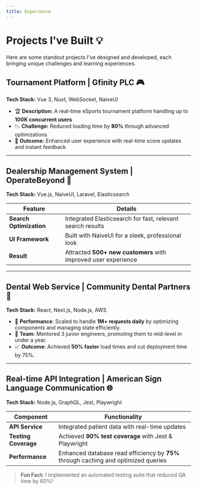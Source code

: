 ```yaml
---
title: Experience
---
```


# Projects I've Built 💡

Here are some standout projects I've designed and developed, each bringing unique challenges and learning experiences.

## Tournament Platform | Gfinity PLC 🎮
**Tech Stack:** Vue 3, Nuxt, WebSocket, NaiveUI

- 🏆 **Description:** A real-time eSports tournament platform handling up to **100K concurrent users**
- 📉 **Challenge:** Reduced loading time by **80%** through advanced optimizations
- 🚀 **Outcome:** Enhanced user experience with real-time score updates and instant feedback

---

## Dealership Management System | OperateBeyond 🚗
**Tech Stack:** Vue.js, NaiveUI, Laravel, Elasticsearch

| **Feature**                  | **Details**                                               |
|------------------------------|-----------------------------------------------------------|
| **Search Optimization**       | Integrated Elasticsearch for fast, relevant search results|
| **UI Framework**             | Built with NaiveUI for a sleek, professional look         |
| **Result**                   | Attracted **500+ new customers** with improved user experience |

---

## Dental Web Service | Community Dental Partners 🦷
**Tech Stack:** React, Next.js, Node.js, AWS

- 🚀 **Performance**: Scaled to handle **1M+ requests daily** by optimizing components and managing state efficiently.
- 👥 **Team**: Mentored 3 junior engineers, promoting them to mid-level in under a year.
- 📈 **Outcome**: Achieved **50% faster** load times and cut deployment time by 75%.

---

## Real-time API Integration | American Sign Language Communication 🌐
**Tech Stack:** Node.js, GraphQL, Jest, Playwright

| **Component**           | **Functionality**                           |
|-------------------------|---------------------------------------------|
| **API Service**         | Integrated patient data with real-time updates |
| **Testing Coverage**    | Achieved **90% test coverage** with Jest & Playwright |
| **Performance**         | Enhanced database read efficiency by **75%** through caching and optimized queries |

> **Fun Fact:** I implemented an automated testing suite that reduced QA time by 60%!
